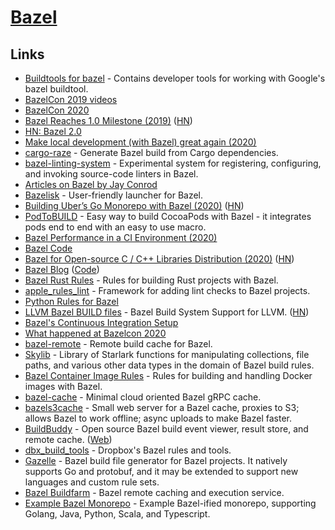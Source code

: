 # [Bazel](https://bazel.build)

## Links

- [Buildtools for bazel](https://github.com/bazelbuild/buildtools) - Contains developer tools for working with Google's bazel buildtool.
- [BazelCon 2019 videos](https://www.youtube.com/playlist?list=PLxNYxgaZ8Rsf-7g43Z8LyXct9ax6egdSj)
- [BazelCon 2020](https://opensourcelive.withgoogle.com/events/bazelcon2020)
- [Bazel Reaches 1.0 Milestone (2019)](https://opensource.googleblog.com/2019/10/bazel-reaches-10-milestone.html) ([HN](https://news.ycombinator.com/item?id=21288185))
- [HN: Bazel 2.0](https://news.ycombinator.com/item?id=21863393)
- [Make local development (with Bazel) great again (2020)](https://www.youtube.com/watch?v=rQv1sjLU4cI)
- [cargo-raze](https://github.com/google/cargo-raze) - Generate Bazel build from Cargo dependencies.
- [bazel-linting-system](https://github.com/thundergolfer/bazel-linting-system) - Experimental system for registering, configuring, and invoking source-code linters in Bazel.
- [Articles on Bazel by Jay Conrod](https://www.jayconrod.com/tags/bazel)
- [Bazelisk](https://github.com/bazelbuild/bazelisk) - User-friendly launcher for Bazel.
- [Building Uber’s Go Monorepo with Bazel (2020)](https://eng.uber.com/go-monorepo-bazel/) ([HN](https://news.ycombinator.com/item?id=23180255))
- [PodToBUILD](https://github.com/pinterest/PodToBUILD) - Easy way to build CocoaPods with Bazel - it integrates pods end to end with an easy to use macro.
- [Bazel Performance in a CI Environment (2020)](https://filipnikolovski.com/posts/bazel-performance-in-a-ci-environment/)
- [Bazel Code](https://github.com/bazelbuild/bazel)
- [Bazel for Open-source C / C++ Libraries Distribution (2020)](https://liuliu.me/eyes/bazel-for-libraries-distribution-an-open-source-library-author-perspective/) ([HN](https://news.ycombinator.com/item?id=24490089))
- [Bazel Blog](https://blog.bazel.build/) ([Code](https://github.com/bazelbuild/bazel-blog))
- [Bazel Rust Rules](https://github.com/bazelbuild/rules_rust) - Rules for building Rust projects with Bazel.
- [apple_rules_lint](https://github.com/apple/apple_rules_lint) - Framework for adding lint checks to Bazel projects.
- [Python Rules for Bazel](https://github.com/bazelbuild/rules_python)
- [LLVM Bazel BUILD files](https://github.com/google/llvm-bazel) - Bazel Build System Support for LLVM. ([HN](https://news.ycombinator.com/item?id=24925368))
- [Bazel's Continuous Integration Setup](https://github.com/bazelbuild/continuous-integration)
- [What happened at Bazelcon 2020](https://www.gasparevitta.com/posts/what-happened-at-bazelcon-2020/)
- [bazel-remote](https://github.com/buchgr/bazel-remote) - Remote build cache for Bazel.
- [Skylib](https://github.com/bazelbuild/bazel-skylib) - Library of Starlark functions for manipulating collections, file paths, and various other data types in the domain of Bazel build rules.
- [Bazel Container Image Rules](https://github.com/bazelbuild/rules_docker) - Rules for building and handling Docker images with Bazel.
- [bazel-cache](https://github.com/znly/bazel-cache) - Minimal cloud oriented Bazel gRPC cache.
- [bazels3cache](https://github.com/Asana/bazels3cache) - Small web server for a Bazel cache, proxies to S3; allows Bazel to work offline; async uploads to make Bazel faster.
- [BuildBuddy](https://github.com/buildbuddy-io/buildbuddy) - Open source Bazel build event viewer, result store, and remote cache. ([Web](https://www.buildbuddy.io/))
- [dbx_build_tools](https://github.com/dropbox/dbx_build_tools) - Dropbox's Bazel rules and tools.
- [Gazelle](https://github.com/bazelbuild/bazel-gazelle) - Bazel build file generator for Bazel projects. It natively supports Go and protobuf, and it may be extended to support new languages and custom rule sets.
- [Bazel Buildfarm](https://github.com/bazelbuild/bazel-buildfarm) - Bazel remote caching and execution service.
- [Example Bazel Monorepo](https://github.com/thundergolfer/example-bazel-monorepo) - Example Bazel-ified monorepo, supporting Golang, Java, Python, Scala, and Typescript.
